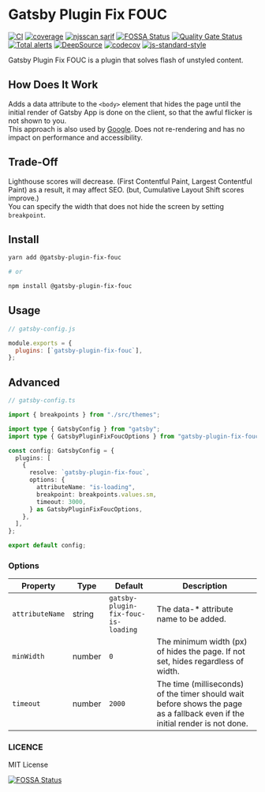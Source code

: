# Gatsby Plugin Fix FOUC

[![CI](https://github.com/bicstone/gatsby-plugin-fix-fouc/actions/workflows/ci.yml/badge.svg)](https://github.com/bicstone/gatsby-plugin-fix-fouc/actions/workflows/ci.yml)
[![coverage](https://github.com/bicstone/gatsby-plugin-fix-fouc/actions/workflows/coverage.yml/badge.svg)](https://github.com/bicstone/gatsby-plugin-fix-fouc/actions/workflows/coverage.yml)
[![njsscan sarif](https://github.com/bicstone/gatsby-plugin-fix-fouc/actions/workflows/njsscan-analysis.yml/badge.svg)](https://github.com/bicstone/gatsby-plugin-fix-fouc/actions/workflows/njsscan-analysis.yml)
[![FOSSA Status](https://app.fossa.com/api/projects/git%2Bgithub.com%2Fbicstone%2Fgatsby-plugin-fix-fouc.svg?type=shield)](https://app.fossa.com/projects/git%2Bgithub.com%2Fbicstone%2Fgatsby-plugin-fix-fouc?ref=badge_shield)
[![Quality Gate Status](https://sonarcloud.io/api/project_badges/measure?project=bicstone_gatsby-plugin-fix-fouc&metric=alert_status)](https://sonarcloud.io/dashboard?id=bicstone_gatsby-plugin-fix-fouc)
[![Total alerts](https://img.shields.io/lgtm/alerts/g/bicstone/gatsby-plugin-fix-fouc.svg?logo=lgtm&logoWidth=18)](https://lgtm.com/projects/g/bicstone/gatsby-plugin-fix-fouc/alerts/)
[![DeepSource](https://deepsource.io/gh/bicstone/gatsby-plugin-fix-fouc.svg/?label=active+issues&token=iPw2LS4cY5EQQH_JiN72YOr2)](https://deepsource.io/gh/bicstone/gatsby-plugin-fix-fouc/?ref=repository-badge)
[![codecov](https://codecov.io/gh/bicstone/gatsby-plugin-fix-fouc/branch/master/graph/badge.svg?token=QRLLFDZD15)](https://codecov.io/gh/bicstone/gatsby-plugin-fix-fouc)
[![js-standard-style](https://img.shields.io/badge/code%20style-standard-brightgreen.svg)](http://standardjs.com)

Gatsby Plugin Fix FOUC is a plugin that solves flash of unstyled content.

## How Does It Work

Adds a data attribute to the `<body>` element that hides the page until the initial render of Gatsby App is done on the client, so that the awful flicker is not shown to you.  
This approach is also used by [Google](https://developers.google.com/optimize/). Does not re-rendering and has no impact on performance and accessibility.

## Trade-Off

Lighthouse scores will decrease. (First Contentful Paint, Largest Contentful Paint) as a result, it may affect SEO. (but, Cumulative Layout Shift scores improve.)  
You can specify the width that does not hide the screen by setting `breakpoint`.

## Install

```bash
yarn add @gatsby-plugin-fix-fouc

# or

npm install @gatsby-plugin-fix-fouc
```

## Usage

```js
// gatsby-config.js

module.exports = {
  plugins: [`gatsby-plugin-fix-fouc`],
};
```

## Advanced

```ts
// gatsby-config.ts

import { breakpoints } from "./src/themes";

import type { GatsbyConfig } from "gatsby";
import type { GatsbyPluginFixFoucOptions } from "gatsby-plugin-fix-fouc";

const config: GatsbyConfig = {
  plugins: [
    {
      resolve: `gatsby-plugin-fix-fouc`,
      options: {
        attributeName: "is-loading",
        breakpoint: breakpoints.values.sm,
        timeout: 3000,
      } as GatsbyPluginFixFoucOptions,
    },
  ],
};

export default config;
```

### Options

| Property        | Type   | Default                             | Description                                                                                                                  |
| --------------- | ------ | ----------------------------------- | ---------------------------------------------------------------------------------------------------------------------------- |
| `attributeName` | string | `gatsby-plugin-fix-fouc-is-loading` | The data-\* attribute name to be added.                                                                                      |
| `minWidth`      | number | `0`                                 | The minimum width (px) of hides the page. If not set, hides regardless of width.                                             |
| `timeout`       | number | `2000`                              | The time (milliseconds) of the timer should wait before shows the page as a fallback even if the initial render is not done. |

### LICENCE

MIT License

[![FOSSA Status](https://app.fossa.com/api/projects/git%2Bgithub.com%2Fbicstone%2Fgatsby-plugin-fix-fouc.svg?type=large)](https://app.fossa.com/projects/git%2Bgithub.com%2Fbicstone%2Fgatsby-plugin-fix-fouc?ref=badge_large)

